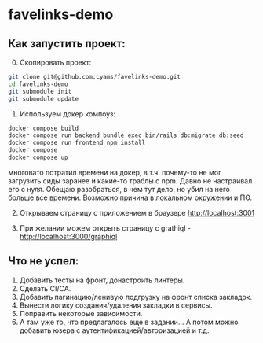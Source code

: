 # favelinks-demo

## Как запустить проект:

0. Скопировать проект:

```bash
git clone git@github.com:Lyams/favelinks-demo.git
cd favelinks-demo
git submodule init
git submodule update
```

1. Используем докер компоуз:

```bash
docker compose build
docker compose run backend bundle exec bin/rails db:migrate db:seed
docker compose run frontend npm install
docker compose 
docker compose up
```
многовато потратил времени на докер, в т.ч. почему-то не мог загрузить сиды заранее и какие-то траблы с npm.
Давно не настраивал его с нуля. Обещаю разобраться, в чем тут дело, но убил на него больше все времени.
Возможно причина в локальном окружении и ПО.

2. Открываем страницу с приложением в браузере [http://localhost:3001](localhost:3001)

3. При желании можем открыть страницу с grathiql - [http://localhost:3000/graphiql](localhost:3000)


## Что не успел:
1. Добавить тесты на фронт, донастроить линтеры.
2. Сделать CI/CA.
3. Добавить пагинацию/ленивую подгрузку на фронт списка закладок.
4. Вынести логику создания/удаления закладки в сервисы.
5. Поправить некоторые зависимости.
6. А там уже то, что предлагалось еще в задании... А потом можно добавить юзера с аутентификацией/авторизацией и т.д.
